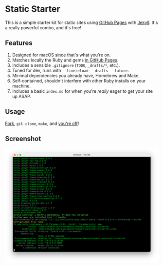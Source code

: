 # Static Starter

This is a simple starter kit for static sites using [GitHub
Pages](https://pages.github.com/) with [Jekyll](https://jekyllrb.com/). It's a
really powerful combo, and it's free!

## Features

1. Designed for macOS since that's what you're on.
1. Matches locally the Ruby and gems [in GitHub Pages](https://pages.github.com/versions/).
1. Includes a sensible `.gitignore` (`TODO`, `_drafts/*`, etc.).
1. Tuned for dev, runs with `--livereload --drafts --future`.
1. Minimal dependencies you already have, Homebrew and Make.
1. Self-contained, shouldn't interfere with other Ruby installs on your machine.
1. Includes a basic `index.md` for when you're <i>really</i> eager to get your site up ASAP.

## Usage

[Fork](https://github.com/chadwhitacre/static-starter/fork), `git clone`, `make`, and [you're off](http://localhost:4000/)!

## Screenshot

![screenshot](screenshot.webp)
